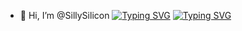 - 👋 Hi, I’m @SillySilicon
<a href="https://git.io/typing-svg"><img src="https://readme-typing-svg.demolab.com?font=Fira+Code&pause=1000&random=false&width=435&lines=......能不能看懂中文？" alt="Typing SVG" /></a> <a href="https://git.io/typing-svg"><img src="https://readme-typing-svg.demolab.com?font=Fira+Code&pause=1000&random=false&width=435&lines=The+five+boxing+wizards+jump+quickly" alt="Typing SVG" /></a>
